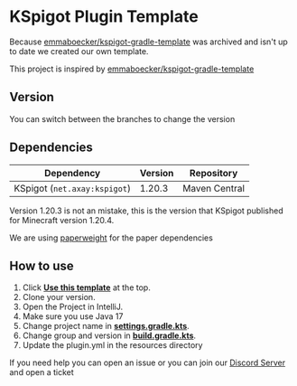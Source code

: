 # KSpigot Plugin Template
Because [emmaboecker/kspigot-gradle-template](https://github.com/emmaboecker/kspigot-gradle-template) was archived and isn't up to date we created our own template.

This project is inspired by [emmaboecker/kspigot-gradle-template](https://github.com/emmaboecker/kspigot-gradle-template)

## Version
You can switch between the branches to change the version

## Dependencies
| Dependency                   | Version | Repository    |
|------------------------------|---------|---------------|
| KSpigot (`net.axay:kspigot`) | 1.20.3  | Maven Central |

Version 1.20.3 is not an mistake, this is the version that KSpigot published for Minecraft version 1.20.4.

We are using [paperweight](https://github.com/PaperMC/paperweight) for the paper dependencies

## How to use
1. Click [**Use this template**](../../generate) at the top.
2. Clone your version.
3. Open the Project in IntelliJ.
4. Make sure you use Java 17
5. Change project name in [**settings.gradle.kts**](/settings.gradle.kts#L1).
6. Change group and version in [**build.gradle.kts**](/build.gradle.kts#L7-L8).
7. Update the plugin.yml in the resources directory

If you need help you can open an issue or you can join our [Discord Server](https://discord.com/invite/qCZw9UeV7h) and open a ticket
